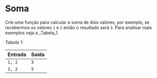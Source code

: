 # Soma

Crie uma função para calcular a soma de dois valores, por exemplo, se recebermos os valores `1` e `2` então o resultado será `3`. Para analisar mais exemplos veja a _Tabela_1.

_Tabela 1:_	

| Entrada | Saída |
| ------- | ----- |
| `1, 2`  | `3`   |
| `3, 2`  | `5`   |
